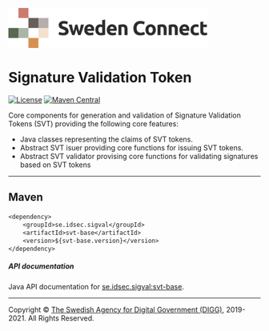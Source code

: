 ![Logo](https://raw.githubusercontent.com/swedenconnect/technical-framework/master/img/sweden-connect.png) 

# Signature Validation Token

[![License](https://img.shields.io/badge/License-Apache%202.0-blue.svg)](https://opensource.org/licenses/Apache-2.0) [![Maven Central](https://maven-badges.herokuapp.com/maven-central/se.idsec.sigval/svt-base/badge.svg)](https://maven-badges.herokuapp.com/maven-central/se.idsec.sigval/svt-base)

Core components for generation and validation of Signature Validation Tokens (SVT) providing the following core features:

- Java classes representing the claims of SVT tokens.
- Abstract SVT isuer providing core functions for issuing SVT tokens.
- Abstract SVT validator provising core functions for validating signatures based on SVT tokens

---

## Maven

```
<dependency>
    <groupId>se.idsec.sigval</groupId>
    <artifactId>svt-base</artifactId>
    <version>${svt-base.version}</version>
</dependency>

```

##### API documentation

Java API documentation for [se.idsec.sigval:svt-base](https://docs.swedenconnect.se/sig-validation-svt/javadoc).

---

Copyright &copy; [The Swedish Agency for Digital Government (DIGG)](https://www.digg.se), 2019-2021. All Rights Reserved.
